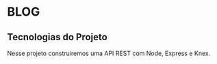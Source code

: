 # BLOG

## Tecnologias do Projeto
Nesse projeto construiremos uma API REST com Node, Express e Knex.